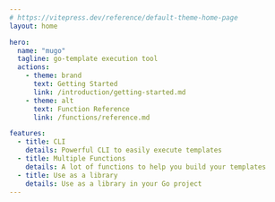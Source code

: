 ```yaml
---
# https://vitepress.dev/reference/default-theme-home-page
layout: home

hero:
  name: "mugo"
  tagline: go-template execution tool
  actions:
    - theme: brand
      text: Getting Started
      link: /introduction/getting-started.md
    - theme: alt
      text: Function Reference
      link: /functions/reference.md

features:
  - title: CLI
    details: Powerful CLI to easily execute templates
  - title: Multiple Functions
    details: A lot of functions to help you build your templates
  - title: Use as a library
    details: Use as a library in your Go project
---
```

